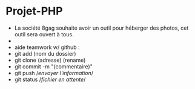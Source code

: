 # Projet-PHP
+ La société 8gag souhaite avoir un outil pour héberger des photos, cet outil sera ouvert à tous.
+ 
+ aide teamwork w/ github :
+ git add (nom du dossier)
+ git clone (adresse) (rename)
+ git commit -m "(commentaire)"
+ git push /*envoyer l'information*/
+ git status /*fichier en attente*/
